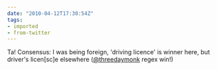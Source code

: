 ```yaml
---
date: "2010-04-12T17:30:54Z"
tags:
- imported
- from-twitter
---
```

Ta\! Consensus: I was being foreign, 'driving licence' is winner here, but driver's licen\[sc\]e elsewhere \([@threedaymonk](/twitter/#/threedaymonk) regex win\!\)
